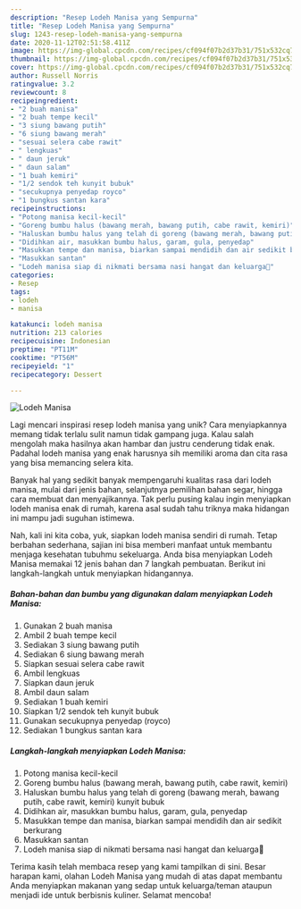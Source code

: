 ```yaml
---
description: "Resep Lodeh Manisa yang Sempurna"
title: "Resep Lodeh Manisa yang Sempurna"
slug: 1243-resep-lodeh-manisa-yang-sempurna
date: 2020-11-12T02:51:58.411Z
image: https://img-global.cpcdn.com/recipes/cf094f07b2d37b31/751x532cq70/lodeh-manisa-foto-resep-utama.jpg
thumbnail: https://img-global.cpcdn.com/recipes/cf094f07b2d37b31/751x532cq70/lodeh-manisa-foto-resep-utama.jpg
cover: https://img-global.cpcdn.com/recipes/cf094f07b2d37b31/751x532cq70/lodeh-manisa-foto-resep-utama.jpg
author: Russell Norris
ratingvalue: 3.2
reviewcount: 8
recipeingredient:
- "2 buah manisa"
- "2 buah tempe kecil"
- "3 siung bawang putih"
- "6 siung bawang merah"
- "sesuai selera cabe rawit"
- " lengkuas"
- " daun jeruk"
- " daun salam"
- "1 buah kemiri"
- "1/2 sendok teh kunyit bubuk"
- "secukupnya penyedap royco"
- "1 bungkus santan kara"
recipeinstructions:
- "Potong manisa kecil-kecil"
- "Goreng bumbu halus (bawang merah, bawang putih, cabe rawit, kemiri)"
- "Haluskan bumbu halus yang telah di goreng (bawang merah, bawang putih, cabe rawit, kemiri) kunyit bubuk"
- "Didihkan air, masukkan bumbu halus, garam, gula, penyedap"
- "Masukkan tempe dan manisa, biarkan sampai mendidih dan air sedikit berkurang"
- "Masukkan santan"
- "Lodeh manisa siap di nikmati bersama nasi hangat dan keluarga🥰"
categories:
- Resep
tags:
- lodeh
- manisa

katakunci: lodeh manisa 
nutrition: 213 calories
recipecuisine: Indonesian
preptime: "PT11M"
cooktime: "PT56M"
recipeyield: "1"
recipecategory: Dessert

---
```



![Lodeh Manisa](https://img-global.cpcdn.com/recipes/cf094f07b2d37b31/751x532cq70/lodeh-manisa-foto-resep-utama.jpg)

Lagi mencari inspirasi resep lodeh manisa yang unik? Cara menyiapkannya memang tidak terlalu sulit namun tidak gampang juga. Kalau salah mengolah maka hasilnya akan hambar dan justru cenderung tidak enak. Padahal lodeh manisa yang enak harusnya sih memiliki aroma dan cita rasa yang bisa memancing selera kita.

Banyak hal yang sedikit banyak mempengaruhi kualitas rasa dari lodeh manisa, mulai dari jenis bahan, selanjutnya pemilihan bahan segar, hingga cara membuat dan menyajikannya. Tak perlu pusing kalau ingin menyiapkan lodeh manisa enak di rumah, karena asal sudah tahu triknya maka hidangan ini mampu jadi suguhan istimewa.




Nah, kali ini kita coba, yuk, siapkan lodeh manisa sendiri di rumah. Tetap berbahan sederhana, sajian ini bisa memberi manfaat untuk membantu menjaga kesehatan tubuhmu sekeluarga. Anda bisa menyiapkan Lodeh Manisa memakai 12 jenis bahan dan 7 langkah pembuatan. Berikut ini langkah-langkah untuk menyiapkan hidangannya.

<!--inarticleads1-->

##### Bahan-bahan dan bumbu yang digunakan dalam menyiapkan Lodeh Manisa:

1. Gunakan 2 buah manisa
1. Ambil 2 buah tempe kecil
1. Sediakan 3 siung bawang putih
1. Sediakan 6 siung bawang merah
1. Siapkan sesuai selera cabe rawit
1. Ambil  lengkuas
1. Siapkan  daun jeruk
1. Ambil  daun salam
1. Sediakan 1 buah kemiri
1. Siapkan 1/2 sendok teh kunyit bubuk
1. Gunakan secukupnya penyedap (royco)
1. Sediakan 1 bungkus santan kara




<!--inarticleads2-->

##### Langkah-langkah menyiapkan Lodeh Manisa:

1. Potong manisa kecil-kecil
1. Goreng bumbu halus (bawang merah, bawang putih, cabe rawit, kemiri)
1. Haluskan bumbu halus yang telah di goreng (bawang merah, bawang putih, cabe rawit, kemiri) kunyit bubuk
1. Didihkan air, masukkan bumbu halus, garam, gula, penyedap
1. Masukkan tempe dan manisa, biarkan sampai mendidih dan air sedikit berkurang
1. Masukkan santan
1. Lodeh manisa siap di nikmati bersama nasi hangat dan keluarga🥰




Terima kasih telah membaca resep yang kami tampilkan di sini. Besar harapan kami, olahan Lodeh Manisa yang mudah di atas dapat membantu Anda menyiapkan makanan yang sedap untuk keluarga/teman ataupun menjadi ide untuk berbisnis kuliner. Selamat mencoba!
